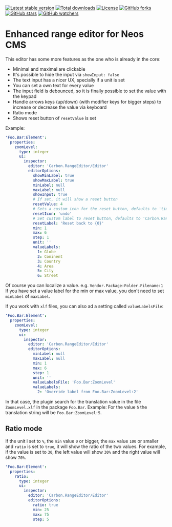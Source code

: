 [![Latest stable version]][packagist] [![Total downloads]][packagist] [![License]][packagist] [![GitHub forks]][fork] [![GitHub stars]][stargazers] [![GitHub watchers]][subscription]

# Enhanced range editor for Neos CMS

This editor has some more features as the one who is already in the core:

* Minimal and maximal are clickable
* It's possible to hide the input via `showInput: false`
* The text input has a nicer UX, specially if a unit is set
* You can set a own text for every value
* The input field is debounced, so it is finally possible to set the value with the keypad
* Handle arrows keys (up/down) (with modifier keys for bigger steps) to increase or decrease the value via keyboard
* Ratio mode
* Shows reset button of `resetValue` is set

Example:

```yaml
'Foo.Bar:Element':
  properties:
    zoomLevel:
      type: integer
      ui:
        inspector:
          editor: 'Carbon.RangeEditor/Editor'
          editorOptions:
            showMinLabel: true
            showMaxLabel: true
            minLabel: null
            maxLabel: null
            showInput: true
            # If set, it will show a reset button
            resetValue: 4
            # Sets a custom icon for the reset button, defaults to 'times'
            resetIcon: 'undo'
            # Set custom label to reset button, defaults to 'Carbon.RangeEditor:Main:reset'. The value is also passed to the translation function
            resetLabel: 'Reset back to {0}'
            min: 1
            max: 6
            step: 1
            unit: ''
            valueLabels:
              1: Globe
              2: Coninent
              3: Country
              4: Area
              5: City
              6: Street
```

Of course you can localize a value. e.g. `Vendor.Package:Folder.Filename:1`
If you have set a value label for the min or max value, you don't need to set `minLabel` of `maxLabel`.

If you work with `xlf` files, you can also ad a setting called `valueLabelsFile`:

```yaml
'Foo.Bar:Element':
  properties:
    zoomLevel:
      type: integer
      ui:
        inspector:
          editor: 'Carbon.RangeEditor/Editor'
          editorOptions:
            minLabel: null
            maxLabel: null
            min: 1
            max: 6
            step: 1
            unit: ''
            valueLabelsFile: 'Foo.Bar:ZoomLevel'
            valueLabels:
              2: 'Override label from Foo.Bar:ZoomLevel:2'
```

In that case, the plugin search for the translation value in the file `ZoomLevel.xlf` in the package `Foo.Bar`.
Example: For the value `5` the translation string will be `Foo.Bar:ZoomLevel:5`.

## Ratio mode

If the unit i set to `%`, the `min` value `0` or bigger, the `max` value `100` or smaller and `ratio` is set to `true`,
it will show the ratio of the two values. For example, if the value is set to `30`, the left value will show `30%` and
the right value will show `70%`.

```yaml
'Foo.Bar:Element':
  properties:
    ratio:
      type: integer
      ui:
        inspector:
          editor: 'Carbon.RangeEditor/Editor'
          editorOptions:
            ratio: true
            min: 25
            max: 75
            step: 5
```

[packagist]: https://packagist.org/packages/carbon/rangeeditor
[latest stable version]: https://poser.pugx.org/carbon/rangeeditor/v/stable
[total downloads]: https://poser.pugx.org/carbon/rangeeditor/downloads
[license]: https://poser.pugx.org/carbon/rangeeditor/license
[github forks]: https://img.shields.io/github/forks/CarbonPackages/Carbon.RangeEditor.svg?style=social&label=Fork
[github stars]: https://img.shields.io/github/stars/CarbonPackages/Carbon.RangeEditor.svg?style=social&label=Stars
[github watchers]: https://img.shields.io/github/watchers/CarbonPackages/Carbon.RangeEditor.svg?style=social&label=Watch
[fork]: https://github.com/CarbonPackages/Carbon.RangeEditor/fork
[stargazers]: https://github.com/CarbonPackages/Carbon.RangeEditor/stargazers
[subscription]: https://github.com/CarbonPackages/Carbon.RangeEditor/subscription

